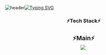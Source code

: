 
![header](https://capsule-render.vercel.app/api?type=waving&color=74aee4&text=&animation=twinkling&height=80)[![Typing SVG](https://readme-typing-svg.demolab.com?font=Alkatra&weight=500&size=45&duration=3500&pause=3&color=6994CDEE&center=false&vCenter=false&multiline=true&repeat=true&width=1000&height=100&lines=Welcome+to+my+GitHub!👋)](https://git.io/typing-svg)

<h3 align="center">⚡Tech Stack⚡
<div align="center">
<h3 align="center">⚡Main⚡
<div align="center">
 <img src="https://img.shields.io/badge/Python-3766AB?style=flat-square&logo=Python&logoColor=white"/></a>&nbsp 


<!--
**temmmin/temmmin** is a ✨ _special_ ✨ repository because its `README.md` (this file) appears on your GitHub profile.

Here are some ideas to get you started:

- 🔭 I’m currently working on ...
- 🌱 I’m currently learning ...
- 👯 I’m looking to collaborate on ...
- 🤔 I’m looking for help with ...
- 💬 Ask me about ...
- 📫 How to reach me: ...
- 😄 Pronouns: ...
- ⚡ Fun fact: ...
-->
